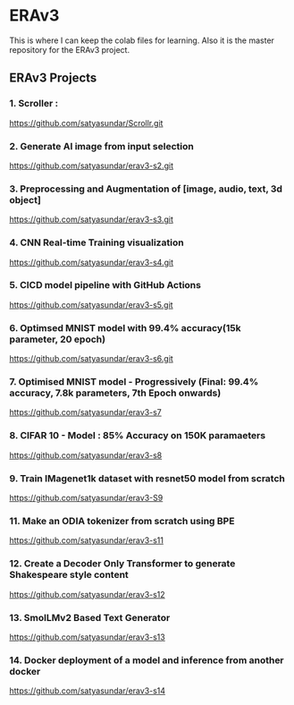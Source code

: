 # ERAv3

This is where I can keep the colab files for learning.
Also it is the master repository for the ERAv3 project.

## ERAv3 Projects

### 1. Scroller :

https://github.com/satyasundar/Scrollr.git

### 2. Generate AI image from input selection

https://github.com/satyasundar/erav3-s2.git

### 3. Preprocessing and Augmentation of [image, audio, text, 3d object]

https://github.com/satyasundar/erav3-s3.git

### 4. CNN Real-time Training visualization

https://github.com/satyasundar/erav3-s4.git

### 5. CICD model pipeline with GitHub Actions

https://github.com/satyasundar/erav3-s5.git

### 6. Optimsed MNIST model with 99.4% accuracy(15k parameter, 20 epoch)

https://github.com/satyasundar/erav3-s6.git

### 7. Optimised MNIST model - Progressively (Final: 99.4% accuracy, 7.8k parameters, 7th Epoch onwards)

https://github.com/satyasundar/erav3-s7

### 8. CIFAR 10 - Model : 85% Accuracy on 150K paramaeters

https://github.com/satyasundar/erav3-s8

### 9. Train IMagenet1k dataset with resnet50 model from scratch

https://github.com/satyasundar/erav3-S9

### 11. Make an ODIA tokenizer from scratch using BPE

https://github.com/satyasundar/erav3-s11

### 12. Create a Decoder Only Transformer to generate Shakespeare style content

https://github.com/satyasundar/erav3-s12

### 13. SmolLMv2 Based Text Generator

https://github.com/satyasundar/erav3-s13

### 14. Docker deployment of a model and inference from another docker

https://github.com/satyasundar/erav3-s14

